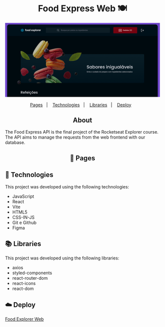<h1 align="center"> Food Express Web 🍽️</h1>
<img alt="imagem da capa do frontend" src="./github/theme.png">
<p align="center">
  <a href="#-pages">Pages</a>&nbsp;&nbsp;&nbsp;|&nbsp;&nbsp;&nbsp;
  <a href="#-technologies">Technologies</a>&nbsp;&nbsp;&nbsp;|&nbsp;&nbsp;&nbsp;
  <a href="#-libraries">Libraries</a>&nbsp;&nbsp;&nbsp;|&nbsp;&nbsp;&nbsp;
  <a href="#-libraries">Deploy</a>&nbsp;&nbsp;&nbsp;
</p>

<h2 align="center"> About </h2>
<p align="left">
  The Food Express API is the final project of the Rocketseat Explorer course. 
  The API aims to manage the requests from the web frontend with our database. 
</p>

<h2 align="center"> 📄 Pages </h2>



## 🚀 Technologies

This project was developed using the following technologies:

- JavaScript
- React
- Vite
- HTML5
- CSS-IN-JS
- Git e Github
- Figma

  
## 📚 Libraries

This project was developed using the following libraries:

- axios
- styled-components
- react-router-dom
- react-icons
- react-dom

## ☁️ Deploy

[Food Explorer Web](https://food-explorer-web.vercel.app/)


